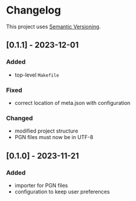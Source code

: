 # Changelog

This project uses [Semantic Versioning](https://semver.org/spec/v2.0.0.html).

## [0.1.1] - 2023-12-01

### Added

* top-level `Makefile`

### Fixed

* correct location of meta.json with configuration

### Changed

* modified project structure
* PGN files must now be in UTF-8

## [0.1.0] - 2023-11-21

### Added

* importer for PGN files
* configuration to keep user preferences